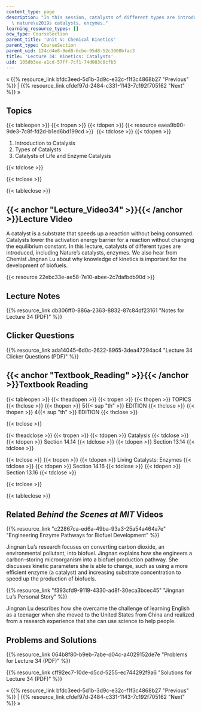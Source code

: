 ```yaml
---
content_type: page
description: "In this session, catalysts of different types are introduced, including\
  \ nature\u2019s catalysts, enzymes."
learning_resource_types: []
ocw_type: CourseSection
parent_title: 'Unit V: Chemical Kinetics'
parent_type: CourseSection
parent_uid: 124cd4e8-9ed8-6cbe-95d8-52c3908bfac3
title: 'Lecture 34: Kinetics: Catalysts'
uid: 105db3ee-a1cd-57ff-7cf1-74d083c0cfb3
---
```


« {{% resource_link bfdc3eed-5d1b-3d9c-e32c-f1f3c4868b27 "Previous" %}} | {{% resource_link cfdef97d-2484-c331-1143-7c192f705162 "Next" %}} »

Topics
------

{{< tableopen >}}
{{< tropen >}}
{{< tdopen >}}
{{< resource eaea9b90-9de3-7c8f-fd2d-b1ed6bd199cd >}} 
{{< tdclose >}}
{{< tdopen >}}


1.  Introduction to Catalysis
2.  Types of Catalysts
3.  Catalysts of Life and Enzyme Catalysis


{{< tdclose >}}

{{< trclose >}}

{{< tableclose >}}

{{< anchor "Lecture_Video34" >}}{{< /anchor >}}Lecture Video
------------------------------------------------------------

A catalyst is a substrate that speeds up a reaction without being consumed. Catalysts lower the activation energy barrier for a reaction without changing the equilibrium constant. In this lecture, catalysts of different types are introduced, including Nature’s catalysts, enzymes. We also hear from Chemist Jingnan Lu about why knowledge of kinetics is important for the development of biofuels.

{{< resource 22ebc33e-ae58-7e10-abee-2c7dafbdb90d >}}

Lecture Notes
-------------

{{% resource_link db306ff0-886a-2363-8832-87c84df23161 "Notes for Lecture 34 (PDF)" %}}

Clicker Questions
-----------------

{{% resource_link ada14045-6d0c-2622-8965-3dea47294ac4 "Lecture 34 Clicker Questions (PDF)" %}}

{{< anchor "Textbook_Reading" >}}{{< /anchor >}}Textbook Reading
----------------------------------------------------------------

{{< tableopen >}}
{{< theadopen >}}
{{< tropen >}}
{{< thopen >}}
TOPICS
{{< thclose >}}
{{< thopen >}}
5{{< sup "th" >}} EDITION
{{< thclose >}}
{{< thopen >}}
4{{< sup "th" >}} EDITION
{{< thclose >}}

{{< trclose >}}

{{< theadclose >}}
{{< tropen >}}
{{< tdopen >}}
Catalysis
{{< tdclose >}}
{{< tdopen >}}
Section 14.14
{{< tdclose >}}
{{< tdopen >}}
Section 13.14
{{< tdclose >}}

{{< trclose >}}
{{< tropen >}}
{{< tdopen >}}
Living Catalysts: Enzymes
{{< tdclose >}}
{{< tdopen >}}
Section 14.16
{{< tdclose >}}
{{< tdopen >}}
Section 13.16
{{< tdclose >}}

{{< trclose >}}

{{< tableclose >}}

Related _Behind the Scenes at MIT_ Videos
-----------------------------------------

{{% resource_link "c22867ca-ed6a-49ba-93a3-25a54a464a7e" "Engineering Enzyme Pathways for Biofuel Development" %}}

Jingnan Lu’s research focuses on converting carbon dioxide, an environmental pollutant, into biofuel. Jingnan explains how she engineers a carbon-storing microorganism into a biofuel production pathway. She discusses kinetic parameters she is able to change, such as using a more efficient enzyme (a catalyst) and increasing substrate concentration to speed up the production of biofuels.

{{% resource_link "f393cfd9-9119-4330-ad8f-30eca3bcec45" "Jingnan Lu’s Personal Story" %}}

Jingnan Lu describes how she overcame the challenge of learning English as a teenager when she moved to the United States from China and realized from a research experience that she can use science to help people.

Problems and Solutions
----------------------

{{% resource_link 064b8f80-b9eb-7abe-d04c-a4029152de7e "Problems for Lecture 34 (PDF)" %}}

{{% resource_link cff92ec7-10de-d5cd-5255-ec744292f9a6 "Solutions for Lecture 34 (PDF)" %}}

« {{% resource_link bfdc3eed-5d1b-3d9c-e32c-f1f3c4868b27 "Previous" %}} | {{% resource_link cfdef97d-2484-c331-1143-7c192f705162 "Next" %}} »